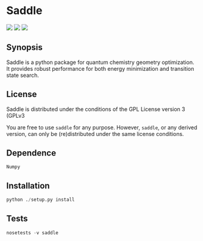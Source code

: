 # Saddle
<a href='https://travis-ci.com/tczorro/SpSaddle'><img src='https://travis-ci.com/tczorro/SpSaddle.svg?token=wtCKs521Yw1urAV4F5DM&branch=master'></a>
<a href='https://docs.python.org/2.7/'><img src='https://img.shields.io/badge/python-2.7-blue.svg'></a>
<a href='https://docs.python.org/3.5/'><img src='https://img.shields.io/badge/python-3.5-blue.svg'></a>
## Synopsis

Saddle is a python package for quantum chemistry geometry optimization. It
provides robust performance for both energy minimization and transition state
search.

## License

Saddle is distributed under the conditions of the GPL License version 3 (GPLv3

You are free to use `saddle` for any purpose. However, `saddle`, or any derived
version, can only be (re)distributed under the same license conditions.

## Dependence
`Numpy`

## Installation

```python
python ./setup.py install
```

## Tests
```python
nosetests -v saddle
```
